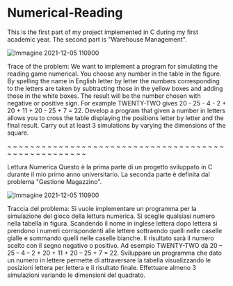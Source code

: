 # Numerical-Reading
This is the first part of my project implemented in C during my first academic year. The second part is "Warehouse Management".

![Immagine 2021-12-05 110900](https://user-images.githubusercontent.com/94131849/144742229-11ba6178-30ea-4bc5-9c0a-8f16239e144a.png)

Trace of the problem:
We want to implement a program for simulating the reading game
numerical. You choose any number in the table in the figure. By spelling the name in
English letter by letter the numbers corresponding to the letters are taken by subtracting
those in the yellow boxes and adding those in the white boxes. The result will be the
number chosen with negative or positive sign. For example TWENTY-TWO gives
20 - 25 - 4 - 2 + 20 + 11 + 20 - 25 + 7 = 22.
Develop a program that given a number in letters allows you to cross the table displaying the positions letter by letter and the final result.
Carry out at least 3 simulations by varying the dimensions of the square.

~ ~ ~ ~ ~ ~ ~ ~ ~ ~ ~ ~ ~ ~ ~ ~ ~ ~ ~ ~ ~ ~ ~ ~ ~ ~ ~ ~ ~ ~ ~ ~ ~ ~ ~ ~ ~ ~ ~ ~ ~ ~ ~ ~ ~ ~ ~ ~ ~ ~ ~ ~

Lettura Numerica
Questo è la prima parte di un progetto sviluppato in C durante il mio primo anno universitario. La seconda parte è definita dal problema "Gestione Magazzino".

![Immagine 2021-12-05 110900](https://user-images.githubusercontent.com/94131849/144742229-11ba6178-30ea-4bc5-9c0a-8f16239e144a.png)

Traccia del problema:
Si vuole implementare un programma per la simulazione del gioco della lettura
numerica. Si sceglie qualsiasi numero nella tabella in figura. Scandendo il nome in
inglese lettera dopo lettera si prendono i numeri corrispondenti alle lettere sottraendo
quelli nelle caselle gialle e sommando quelli nelle caselle bianche. Il risultato sarà il
numero scelto con il segno negativo o positivo. Ad esempio TWENTY-TWO dà
20 – 25 – 4 – 2 + 20 + 11 + 20 – 25 + 7 = 22.
Sviluppare un programma che dato un numero in lettere permette di attraversare la
tabella visualizzando le posizioni lettera per lettera e il risultato finale.
Effettuare almeno 3 simulazioni variando le dimensioni del quadrato.
